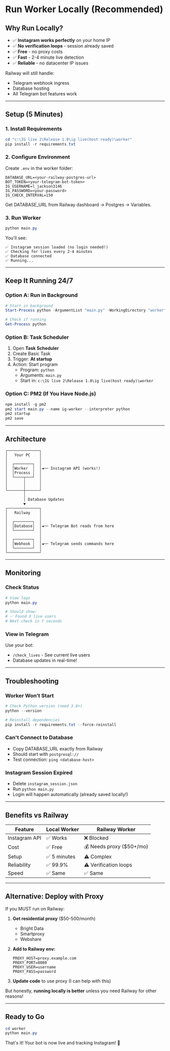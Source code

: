 # Run Worker Locally (Recommended)

## Why Run Locally?

- ✅ **Instagram works perfectly** on your home IP
- ✅ **No verification loops** - session already saved
- ✅ **Free** - no proxy costs
- ✅ **Fast** - 2-4 minute live detection
- ✅ **Reliable** - no datacenter IP issues

Railway will still handle:
- Telegram webhook ingress
- Database hosting
- All Telegram bot features work

---

## Setup (5 Minutes)

### 1. Install Requirements

```powershell
cd "c:\IG live 2\Release 1.0\ig live(host ready)\worker"
pip install -r requirements.txt
```

### 2. Configure Environment

Create `.env` in the worker folder:

```env
DATABASE_URL=<your-railway-postgres-url>
BOT_TOKEN=<your-telegram-bot-token>
IG_USERNAME=l_jackson3146
IG_PASSWORD=<your-password>
IG_CHECK_INTERVAL=150
```

Get DATABASE_URL from Railway dashboard → Postgres → Variables.

### 3. Run Worker

```powershell
python main.py
```

You'll see:
```
✅ Instagram session loaded (no login needed!)
✅ Checking for lives every 2-4 minutes
✅ Database connected
✅ Running...
```

---

## Keep It Running 24/7

### Option A: Run in Background

```powershell
# Start in background
Start-Process python -ArgumentList "main.py" -WorkingDirectory "worker" -WindowStyle Hidden

# Check if running
Get-Process python
```

### Option B: Task Scheduler

1. Open **Task Scheduler**
2. Create Basic Task
3. Trigger: **At startup**
4. Action: Start program
   - Program: `python`
   - Arguments: `main.py`
   - Start in: `c:\IG live 2\Release 1.0\ig live(host ready)\worker`

### Option C: PM2 (If You Have Node.js)

```powershell
npm install -g pm2
pm2 start main.py --name ig-worker --interpreter python
pm2 startup
pm2 save
```

---

## Architecture

```
┌──────────────┐
│   Your PC    │
│              │
│  ┌────────┐  │
│  │Worker  │  │◄── Instagram API (works!)
│  │Process │  │
│  └────┬───┘  │
│       │      │
│       │      │
└───────┼──────┘
        │
        │ Database Updates
        ▼
┌──────────────┐
│   Railway    │
│              │
│  ┌────────┐  │
│  │Database│  │◄── Telegram Bot reads from here
│  └────────┘  │
│              │
│  ┌────────┐  │
│  │Webhook │  │◄── Telegram sends commands here
│  └────────┘  │
└──────────────┘
```

---

## Monitoring

### Check Status

```powershell
# View logs
python main.py

# Should show:
# ✅ Found X live users
# Next check in Y seconds
```

### View in Telegram

Use your bot:
- `/check_lives` - See current live users
- Database updates in real-time!

---

## Troubleshooting

### Worker Won't Start

```powershell
# Check Python version (need 3.8+)
python --version

# Reinstall dependencies
pip install -r requirements.txt --force-reinstall
```

### Can't Connect to Database

- Copy DATABASE_URL exactly from Railway
- Should start with `postgresql://`
- Test connection: `ping <database-host>`

### Instagram Session Expired

- Delete `instagram_session.json`
- Run `python main.py`
- Login will happen automatically (already saved locally!)

---

## Benefits vs Railway

| Feature | Local Worker | Railway Worker |
|---------|--------------|----------------|
| Instagram API | ✅ Works | ❌ Blocked |
| Cost | ✅ Free | 💰 Needs proxy ($50+/mo) |
| Setup | ✅ 5 minutes | ⚠️ Complex |
| Reliability | ✅ 99.9% | ⚠️ Verification loops |
| Speed | ✅ Same | ✅ Same |

---

## Alternative: Deploy with Proxy

If you MUST run on Railway:

1. **Get residential proxy** ($50-500/month)
   - Bright Data
   - Smartproxy
   - Webshare

2. **Add to Railway env:**
   ```
   PROXY_HOST=proxy.example.com
   PROXY_PORT=8080
   PROXY_USER=username
   PROXY_PASS=password
   ```

3. **Update code** to use proxy (I can help with this)

But honestly, **running locally is better** unless you need Railway for other reasons!

---

## Ready to Go

```powershell
cd worker
python main.py
```

That's it! Your bot is now live and tracking Instagram! 🚀
